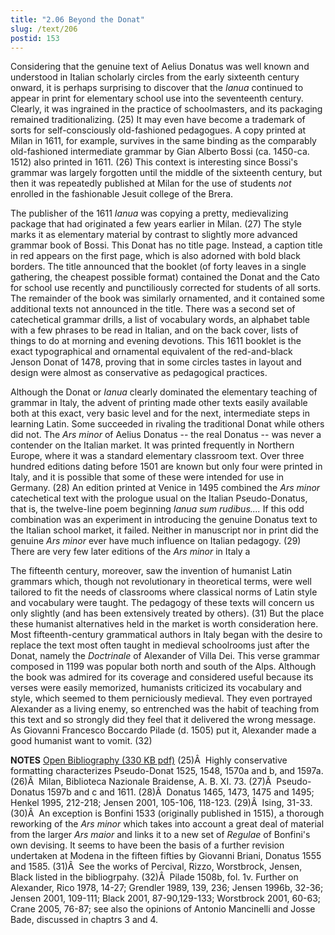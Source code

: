 ```yaml
---
title: "2.06 Beyond the Donat"
slug: /text/206
postid: 153
---
```

Considering that the genuine text of Aelius Donatus was well known and understood in Italian scholarly circles from the early sixteenth century onward, it is perhaps surprising to discover that the <em>Ianua</em> continued to appear in print for elementary school use into the seventeenth century. Clearly, it was ingrained in the practice of schoolmasters, and its packaging remained traditionalizing. (25) It may even have become a trademark of sorts for self-consciously old-fashioned pedagogues. A copy printed at Milan in 1611, for example, survives in the same binding as the comparably old-fashioned intermediate grammar by Gian Alberto Bossi (ca. 1450-ca. 1512) also printed in 1611. (26) This context is interesting since Bossi's grammar was largely forgotten until the middle of the sixteenth century, but then it was repeatedly published at Milan for the use of students <em>not</em> enrolled in the fashionable Jesuit college of the Brera.

The publisher of the 1611 <em>Ianua</em> was copying a pretty, medievalizing package that had originated a few years earlier in Milan. (27) The style marks it as elementary material by contrast to slightly more advanced grammar book of Bossi. This Donat has no title page. Instead, a caption title in red appears on the first page, which is also adorned with bold black borders. The title announced that the booklet (of forty leaves in a single gathering, the cheapest possible format) contained the Donat and the Cato for school use recently and punctiliously corrected for students of all sorts. The remainder of the book was similarly ornamented, and it contained some additional texts not announced in the title. There was a second set of catechetical grammar drills, a list of vocabulary words, an alphabet table with a few phrases to be read in Italian, and on the back cover, lists of things to do at morning and evening devotions. This 1611 booklet is the exact typographical and ornamental equivalent of the red-and-black Jenson Donat of 1478, proving that in some circles tastes in layout and design were almost as conservative as pedagogical practices.

Although the Donat or <em>Ianua</em> clearly dominated the elementary teaching of grammar in Italy, the advent of printing made other texts easily available both at this exact, very basic level and for the next, intermediate steps in learning Latin. Some succeeded in rivaling the traditional Donat while others did not. The <em>Ars minor</em> of Aelius Donatus -- the real Donatus -- was never a contender on the Italian market. It was printed frequently in Northern Europe, where it was a standard elementary classroom text. Over three hundred editions dating before 1501 are known but only four were printed in Italy, and it is possible that some of these were intended for use in Germany. (28) An edition printed at Venice in 1495 combined the <em>Ars minor</em> catechetical text with the prologue usual on the Italian Pseudo-Donatus, that is, the twelve-line poem beginning <em>Ianua sum rudibus....</em> If this odd combination was an experiment in introducing the genuine Donatus text to the Italian school market, it failed. Neither in manuscript nor in print did the genuine <em>Ars minor</em> ever have much influence on Italian pedagogy. (29) There are very few later editions of the <em>Ars minor</em> in Italy a

The fifteenth century, moreover, saw the invention of humanist Latin grammars which, though not revolutionary in theoretical terms, were well tailored to fit the needs of classrooms where classical norms of Latin style and vocabulary were taught. The pedagogy of these texts will concern us only slightly (and has been extensively treated by others). (31) But the place these humanist alternatives held in the market is worth consideration here. Most fifteenth-century grammatical authors in Italy began with the desire to replace the text most often taught in medieval schoolrooms just after the Donat, namely the <em>Doctrinale</em> of Alexander of Villa Dei. This verse grammar composed in 1199 was popular both north and south of the Alps. Although the book was admired for its coverage and considered useful because its verses were easily memorized, humanists criticized its vocabulary and style, which seemed to them perniciously medieval. They even portrayed Alexander as a living enemy, so entrenched was the habit of teaching from this text and so strongly did they feel that it delivered the wrong message. As Giovanni Francesco Boccardo Pilade (d. 1505) put it, Alexander made a good humanist want to vomit. (32)

<strong>NOTES</strong>
<a href="http://www.humanismforsale.org/bibliography.pdf" target="new">Open Bibliography (330 KB pdf)</a>
(25)Â  Highly conservative formatting characterizes Pseudo-Donat 1525, 1548, 1570a and b, and 1597a.
(26)Â  Milan, Biblioteca Nazionale Braidense, A. B. XI. 73.
(27)Â  Pseudo-Donatus 1597b and c and 1611.
(28)Â  Donatus 1465, 1473, 1475 and 1495; Henkel 1995, 212-218; Jensen 2001, 105-106, 118-123.
(29)Â  Ising, 31-33.
(30)Â  An exception is Bonfini 1533 (originally published in 1515), a thorough reworking of the <em>Ars minor</em> which takes into account a great deal of material from the larger <em>Ars maior</em> and links it to a new set of <em>Regulae</em> of Bonfini's own devising. It seems to have been the basis of a further revision undertaken at Modena in the fifteen fifties by Giovanni Briani, Donatus 1555 and 1585.
(31)Â  See the works of Percival, Rizzo, Worstbrock, Jensen, Black listed in the bibliogrpahy.
(32)Â  Pilade 1508b, fol. 1v. Further on Alexander, Rico 1978, 14-27; Grendler 1989, 139, 236; Jensen 1996b, 32-36; Jensen 2001, 109-111; Black 2001, 87-90,129-133; Worstbrock 2001, 60-63; Crane 2005, 76-87; see also the opinions of Antonio Mancinelli and Josse Bade, discussed in chaptrs 3 and 4.
